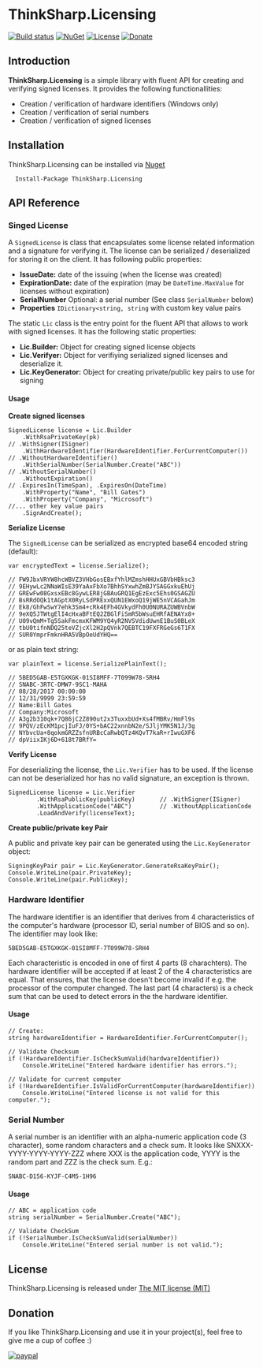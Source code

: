 # ThinkSharp.Licensing

[![Build status](https://ci.appveyor.com/api/projects/status/l3aagqmbfmgxwv3t?svg=true)](https://ci.appveyor.com/project/JanDotNet/thinksharp-licensing)
[![NuGet](https://img.shields.io/nuget/v/ThinkSharp.Licensing.svg)](https://www.nuget.org/packages/ThinkSharp.Licensing/) [![License](https://img.shields.io/badge/license-MIT-blue.svg)](LICENSE.TXT)
[![Donate](https://img.shields.io/badge/Donate-PayPal-green.svg)](https://www.paypal.com/cgi-bin/webscr?cmd=_s-xclick&hosted_button_id=MSBFDUU5UUQZL)

## Introduction

**ThinkSharp.Licensing** is a simple library with fluent API for creating and verifying signed licenses. It provides the following functionallities:

* Creation / verification of hardware identifiers (Windows only)
* Creation / verification of serial numbers
* Creation / verification of signed licenses

## Installation

ThinkSharp.Licensing can be installed via [Nuget](https://www.nuget.org/packages/Thinksharp.Licensing)

      Install-Package ThinkSharp.Licensing 

## API Reference

### Singed License

A `SignedLicense` is class that encapsulates some license related information and a signature for verifying it. The license can be serialized / deserialized for storing it on the client. It has following public properties:

* **IssueDate:** date of the issuing (when the license was created)
* **ExpirationDate:** date of the expiration (may be `DateTime.MaxValue` for licenses without expiration)
* **SerialNumber** Optional: a serial number (See class `SerialNumber` below)
* **Properties** `IDictionary<string, string` with custom key value pairs

The static `Lic` class is the entry point for the fluent API that allows to work with signed licenses. It has the following static properties:

* **Lic.Builder:** Object for creating signed license objects
* **Lic.Verifyer:** Object for verifiying serialized signed licenses and deserialize it.
* **Lic.KeyGenerator:** Object for creating private/public key pairs to use for signing

#### Usage

**Create signed licenses**

    SignedLicense license = Lic.Builder
        .WithRsaPrivateKey(pk)                                           // .WithSigner(ISigner)
        .WithHardwareIdentifier(HardwareIdentifier.ForCurrentComputer()) // .WithoutHardwareIdentifier()
        .WithSerialNumber(SerialNumber.Create("ABC"))                    // .WithoutSerialNumber()
        .WithoutExpiration()                                             // .ExpiresIn(TimeSpan), .ExpiresOn(DateTime)
        .WithProperty("Name", "Bill Gates")
        .WithProperty("Company", "Microsoft")
	//... other key value pairs
        .SignAndCreate();
	
**Serialize License**

The `SignedLicense` can be serialized as encrypted base64 encoded string (default):

    var encryptedText = license.Serialize();
    
    // FW9JbxVRYW8hcWBVZ3VHbGosEBxfYhlMZmshHHUxGBVbHBksc3
    // 9EHywLc2NNaWIsE39YaAxFbXo7BhhSYxwhZmBJYSAGGxkuEhUj
    // GREwFw08GxsxEBc8GywLER8jGBAuGRQ1EgEzExc5Ehs0GSAGZU
    // BsRRdOQk1tAGptX0RyLSdPRExxQUN1EWxoQ19jWE5nVCAGahJm
    // Ek8/GhFwSwY7ehk3Sm4+cRk4EFh4GVkydFh0U0NURAZUWBVnbW
    // 9eXQ5JTWtgElI4cHxaBFtEQ2ZBGlFiSmR5bWsuEHRfAENAYx8+
    // U09vQmM+Tg5SakFmcmxKFWM9YQ4yR2NVSVdidUwnE1BuS0BLeX
    // tbU0tifnNDQ25teVZjcXl2H2pQVnk7QEBTC19FXFRGeGs6T1FX
    // SUR0YmprFmknHRA5VBpOeUdYHQ==

or as plain text string:

    var plainText = license.SerializePlainText();
    
    // 5BED5GAB-E5TGXKGK-01SI8MFF-7T099W78-SRH4
    // SNABC-3RTC-DMW7-9SC1-MAHA
    // 08/28/2017 00:00:00
    // 12/31/9999 23:59:59
    // Name:Bill Gates
    // Company:Microsoft
    // A3g2b310qk+7Q86jC2Z890ut2x3TuxxbUd+Xs4fMBRv/HmFl9s
    // 9PQV/zEcKM1pcjIuFJ/0YS+bAC22xnnbN2e/SJljYMK5N1J/3g
    // NYbvcUa+8qokmGRZZsfnURBcCaRwbQTz4KQvT7kaR+rIwuGXF6
    // dpViixIKj6D+618t7BRfY=
	
**Verify License**

For deserializing the license, the `Lic.Verifier` has to be used. If the license can not be deserialized hor has no valid signature, an exception is thrown.

    SignedLicense license = Lic.Verifier
		    .WithRsaPublicKey(publicKey)       // .WithSigner(ISigner)
		    .WithApplicationCode("ABC")        // .WithoutApplicationCode
		    .LoadAndVerify(licenseText);
		    
**Create public/private key Pair**

A public and private key pair can be generated using the `Lic.KeyGenerator` object:

    SigningKeyPair pair = Lic.KeyGenerator.GenerateRsaKeyPair();
    Console.WriteLine(pair.PrivateKey);
    Console.WriteLine(pair.PublicKey);

### Hardware Identifier

The hardware identifier is an identifier that derives from 4 characteristics of the computer's hardware (processor ID, serial number of BIOS and so on). The identifier may look like:

    5BED5GAB-E5TGXKGK-01SI8MFF-7T099W78-SRH4

Each characteristic is encoded in one of first 4 parts (8 charachters). The hardware identifier will be accepted if at least 2 of the 4 characteristics are equal. That ensures, that the license doesn't become invalid if e.g. the processor of the computer changed. The last part (4 characters) is a check sum that can be used to detect errors in the the hardware identifier. 

#### Usage

    // Create:
    string hardwareIdentifier = HardwareIdentifier.ForCurrentComputer();
    
    // Validate Checksum
    if (!HardwareIdentifier.IsCheckSumValid(hardwareIdentifier))
        Console.WriteLine("Entered hardware identifier has errors.");
        
    // Validate for current computer
    if (!HardwareIdentifier.IsValidForCurrentComputer(hardwareIdentifier))
        Console.WriteLine("Entered license is not valid for this computer.");
    
### Serial Number


A serial number is an identifier with an alpha-numeric application code (3 character), some random characters and a check sum. It looks like SNXXX-YYYY-YYYY-YYYY-ZZZ where XXX is the application code, YYYY is the random part and ZZZ is the check sum. E.g.: 

    SNABC-D156-KYJF-C4M5-1H96    

#### Usage

    // ABC = application code
    string serialNumber = SerialNumber.Create("ABC");
    
    // Validate CheckSum
    if (!SerialNumber.IsCheckSumValid(serialNumber))
        Console.WriteLine("Entered serial number is not valid.");
          
## License

ThinkSharp.Licensing is released under [The MIT license (MIT)](LICENSE.TXT)
    
## Donation
If you like ThinkSharp.Licensing and use it in your project(s), feel free to give me a cup of coffee :) 

[![paypal](https://www.paypalobjects.com/en_US/i/btn/btn_donateCC_LG.gif)](https://www.paypal.com/cgi-bin/webscr?cmd=_s-xclick&hosted_button_id=MSBFDUU5UUQZL)
